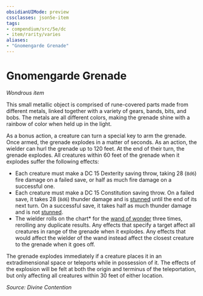 ```yaml
---
obsidianUIMode: preview
cssclasses: json5e-item
tags:
- compendium/src/5e/dc
- item/rarity/varies
aliases: 
- "Gnomengarde Grenade"
---
```

# Gnomengarde Grenade
*Wondrous item*  


This small metallic object is comprised of rune-covered parts made from different metals, linked together with a variety of gears, bands, bits, and bobs. The metals are all different colors, making the grenade shine with a rainbow of color when held up in the light.

As a bonus action, a creature can turn a special key to arm the grenade. Once armed, the grenade explodes in a matter of seconds. As an action, the wielder can hurl the grenade up to 120 feet. At the end of their turn, the grenade explodes. All creatures within 60 feet of the grenade when it explodes suffer the following effects:

- Each creature must make a DC 15 Dexterity saving throw, taking 28 (`8d6`) fire damage on a failed save, or half as much fire damage on a successful one.  
- Each creature must make a DC 15 Constitution saving throw. On a failed save, it takes 28 (`8d6`) thunder damage and is [stunned](Mechanics/Rules/conditions.md#Stunned) until the end of its next turn. On a successful save, it takes half as much thunder damage and is not [stunned](Mechanics/Rules/conditions.md#Stunned).  
- The wielder rolls on the chart* for the [wand of wonder](Mechanics/items/wand-of-wonder.md) three times, rerolling any duplicate results. Any effects that specify a target affect all creatures in range of the grenade when it explodes. Any effects that would affect the wielder of the wand instead affect the closest creature to the grenade when it goes off.  

The grenade explodes immediately if a creature places it in an extradimensional space or teleports while in possession of it. The effects of the explosion will be felt at both the origin and terminus of the teleportation, but only affecting all creatures within 30 feet of either location.

*Source: Divine Contention*